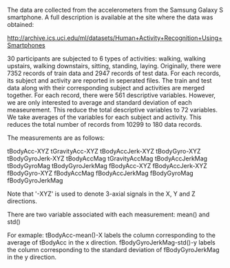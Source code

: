 The data are collected from the accelerometers from the Samsung Galaxy S smartphone. A full description is available at the site where the data was obtained: 

http://archive.ics.uci.edu/ml/datasets/Human+Activity+Recognition+Using+Smartphones 

30 participants are subjected to 6 types of activities: walking, walking upstairs, walking downstairs, sitting, standing, laying. Originally, there were 7352 records of train data and 2947 records of test data. For each records, its subject and activity are reported in seperated files. The train and test data along with their corresponding subject and activities are merged together. For each record, there were 561 descriptive variables. However, we are only interested to average and standard deviation of each measeurement. This reduce the total descriptive variables to 72 variables. We take averages of the variables for each subject and activity. This reduces the total number of records from 10299 to 180 data records. 


The measurements are as follows: 

tBodyAcc-XYZ
tGravityAcc-XYZ
tBodyAccJerk-XYZ
tBodyGyro-XYZ
tBodyGyroJerk-XYZ
tBodyAccMag
tGravityAccMag
tBodyAccJerkMag
tBodyGyroMag
tBodyGyroJerkMag
fBodyAcc-XYZ
fBodyAccJerk-XYZ
fBodyGyro-XYZ
fBodyAccMag
fBodyAccJerkMag
fBodyGyroMag
fBodyGyroJerkMag

Note that '-XYZ' is used to denote 3-axial signals in the X, Y and Z directions.

There are two variable associated with each measurement: mean() and std()

For exmaple: tBodyAcc-mean()-X labels the column corresponding to the average of tBodyAcc in the x direction.
             fBodyGyroJerkMag-std()-y labels the column corresponding to the standard deviation of fBodyGyroJerkMag in the y direction.
